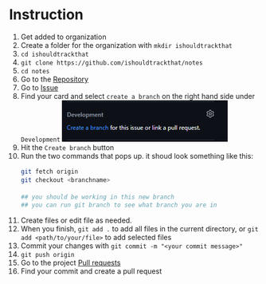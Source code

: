 # Instruction
1. Get added to organization
1. Create a folder for the organization with `mkdir ishouldtrackthat`
1. `cd ishouldtrackthat`
1. `git clone https://github.com/ishouldtrackthat/notes`
1. `cd notes`
1. Go to the [Repository](https://github.com/ishouldtrackthat/notes/)
1. Go to [Issue](https://github.com/ishouldtrackthat/notes/issues)
1. Find your card and select `create a branch` on the right hand side under `Development` ![create branch](create_branch.png)
1. Hit the `Create branch` button
1. Run the two commands that pops up. it shoud look something like this: 
    ```sh
    git fetch origin
    git checkout <branchname>

    ## you should be working in this new branch
    ## you can run git branch to see what branch you are in
    ```
1. Create files or edit file as needed.
1. When you finish, `git add .` to add all files in the current directory, or `git add <path/to/your/file>` to add selected files
1. Commit your changes with `git commit -m "<your commit message>"`
1. `git push origin`
1. Go to the project [Pull requests](https://github.com/ishouldtrackthat/notes/pulls)
1. Find your commit and create a pull request